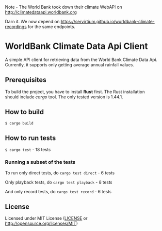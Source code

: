 Note - The World Bank took down their climate WebAPI on http://climatedataapi.worldbank.org

Darn it. We now depend on https://servirtium.github.io/worldbank-climate-recordings for the same endpoints.

# WorldBank Climate Data Api Client

A simple API client for retrieving data from the World Bank Climate Data Api.
Currently, it supports only getting average annual rainfall values.

## Prerequisites

To build the project, you have to install **Rust** first.  The Rust
installation should include _cargo_ tool. The only tested version is 1.44.1.

## How to build

`$ cargo build`

## How to run tests

`$ cargo test` - 18 tests

### Running a subset of the tests

To run only direct tests, do `cargo test direct` - 6 tests

Only playback tests, do `cargo test playback` - 6 tests

And only record tests, do `cargo test record` - 6 tests

## License

Licensed under MIT License ([LICENSE](LICENSE) or
http://opensource.org/licenses/MIT)
